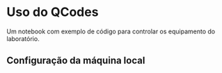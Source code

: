 # Uso do QCodes
Um notebook com exemplo de código para controlar os equipamento do laboratório.

## Configuração da máquina local
